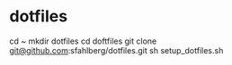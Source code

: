 # dotfiles

cd ~
mkdir dotfiles
cd doftfiles
git clone git@github.com:sfahlberg/dotfiles.git
sh setup_dotfiles.sh
